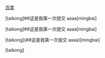 [百度](www.baidu.com)

[taikong]##这是我第一次提交   aaaa[mingbai]

[taikong]##这是我第一次提交   aaaa[mingbai]

[taikong](##这是我第一次提交   aaaa)[mingbai]

[taikong]
